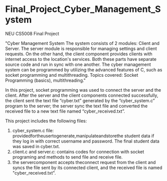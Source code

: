 # Final_Project_Cyber_Management_System
NEU CS5008 Final Project

"Cyber Management System
The system consists of 2 modules: Client and Server. The server module is responsible for managing settings and client requests. On the other hand, the client component provides clients with internet access to the location's services. Both these parts have separate source code and run in sync with one another. The cyber management system can be programmed by utilizing the advanced features of C, such as socket programming and multithreading.
Topics covered: Socket Programming (basics), multithreading."

In this project, socket programming was used to connect the server and the client. After the server and the client components connected successfully, the client sent the text file “cyber.txt” generated by the “cyber_system.c” program to the server; the server sync the text file and converted the received file to a new text file named “cyber_received.txt”.

This project includes the following files:

1) cyber_system.c file: providedfortheusertogenerate,manipulateandstorethe student data if they log in with correct username and password. The final student data was saved in cyber.txt.
2) client.c and server.c: contains codes for connection with socket programing and methods to send file and receive file.
3) the servercomponent accepts theconnect request from the client and syncs the file sent by its connected client, and the received file is named "cyber_received.txt".
